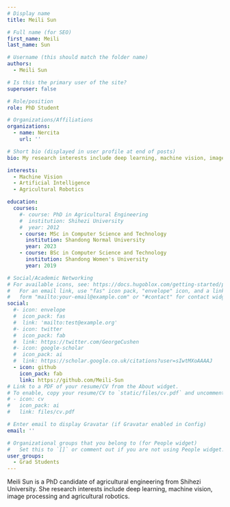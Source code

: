 ```yaml
---
# Display name
title: Meili Sun

# Full name (for SEO)
first_name: Meili
last_name: Sun

# Username (this should match the folder name)
authors:
  - Meili Sun

# Is this the primary user of the site?
superuser: false

# Role/position
role: PhD Student

# Organizations/Affiliations
organizations:
  - name: Nercita
    url: ''

# Short bio (displayed in user profile at end of posts)
bio: My research interests include deep learning, machine vision, image processing and agricultural robotics.

interests:
  - Machine Vision
  - Artificial Intelligence
  - Agricultural Robotics

education:
  courses:
    #- course: PhD in Agricultural Engineering
    #  institution: Shihezi University
    #  year: 2012
    - course: MSc in Computer Science and Technology
      institution: Shandong Normal University
      year: 2023
    - course: BSc in Computer Science and Technology
      institution: Shandong Women's University
      year: 2019

# Social/Academic Networking
# For available icons, see: https://docs.hugoblox.com/getting-started/page-builder/#icons
#   For an email link, use "fas" icon pack, "envelope" icon, and a link in the
#   form "mailto:your-email@example.com" or "#contact" for contact widget.
social:
  #- icon: envelope
  #  icon_pack: fas
  #  link: 'mailto:test@example.org'
  #- icon: twitter
  #  icon_pack: fab
  #  link: https://twitter.com/GeorgeCushen
  #- icon: google-scholar
  #  icon_pack: ai
  #  link: https://scholar.google.co.uk/citations?user=sIwtMXoAAAAJ
  - icon: github
    icon_pack: fab
    link: https://github.com/Meili-Sun
# Link to a PDF of your resume/CV from the About widget.
# To enable, copy your resume/CV to `static/files/cv.pdf` and uncomment the lines below.
# - icon: cv
#   icon_pack: ai
#   link: files/cv.pdf

# Enter email to display Gravatar (if Gravatar enabled in Config)
email: ''

# Organizational groups that you belong to (for People widget)
#   Set this to `[]` or comment out if you are not using People widget.
user_groups:
  - Grad Students
---
```


Meili Sun is a PhD candidate of agricultural engineering from Shihezi University. She research interests include deep learning, machine vision, image processing and agricultural robotics.  


